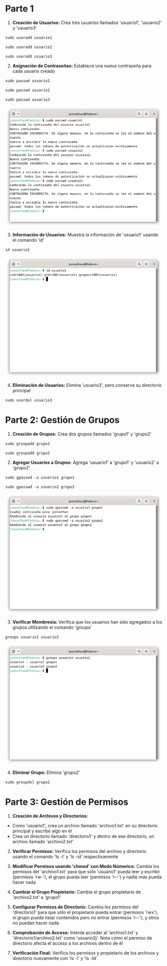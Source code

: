 # Parte 1

1. **Creación de Usuarios:** Crea tres usuarios llamados 'usuario1', 'usuario2' y 'usuario3'

```
sudo useradd usuario1
```

```
sudo useradd usuario2
```

```
sudo useradd usuario3
```

2. **Asignación de Contraseñas:** Establece una nueva contraseña para cada usuario creado

```
sudo passwd usuario1
```

```
sudo passwd usuario2
```

```
sudo passwd usuario3
```

<img src="./img/pass_users.png" />

3. **Información de Usuarios:** Muestra la información de 'usuario1' usando el comando 'id'

```
id usuario1
```

<img src="./img/id_usuario1.png" />

4. **Eliminación de Usuarios:** Elimina 'usuario3', pero conserva su directorio principal

```
sudo userdel usuario3
```

# Parte 2: Gestión de Grupos

1. **Creación de Grupos:** Crea dos grupos llamados 'grupo1' y 'grupo2'

```
sudo groupadd grupo1
```

```
sudo groupadd grupo2
```

2. **Agregar Usuarios a Grupos:** Agrega 'usuario1' a 'grupo1' y 'usuario2' a 'grupo2'

```
sudo gpasswd -a usuario1 grupo1
```

```
sudo gpasswd -a usuario2 grupo2
```

<img src="./img/gpasswd_add.png" />

3. **Verificar Membresía:** Verifica que los usuarios han sido agregados a los grupos utilizando el comando 'groups'

```
groups usuario1 usuario2
```

<img src="./img/groups.png" />

4. **Eliminar Grupo:** Elimina 'grupo2'

```
sudo groupdel grupo2
```

# Parte 3: Gestión de Permisos

1. **Creación de Archivos y Directorios:**

- Como 'usuario1', crea un archivo llamado 'archivo1.txt' en su directorio principal y escribe algo en él
- Crea un directorio llamado 'directorio1' y dentro de ese directorio, un archivo llamado 'archivo2.txt'

2. **Verificar Permisos:** Verifica los permisos del archivo y directorio usando el comando 'ls -l' y 'ls -id' respectivamente

3. **Modificar Permisos usando 'chmod' con Modo Númerico:** Cambia los permisos del 'archivo1.txt' para que sólo 'usuario1' pueda leer y escribir (permisos 'rw-'), el grupo pueda leer (permisos 'r--') y nadie más pueda hacer nada

5. **Cambiar el Grupo Propietario:** Cambia el grupo propietario de 'archivo2.txt' a 'grupo1'

6. **Configurar Permisos de Directorio:** Cambia los permisos del 'directorio1' para que sólo el propietario pueda entrar (permisos 'rwx'), el grupo pueda listar contenidos pero no entrar (permisos 'r--'), y otros no puedan hacer nada

7. **Comprobación de Acceso:** Intenta acceder al 'archivo1.txt' y 'directorio1/archivo2.txt' como 'usuario2j'. Nota cómo el permiso de directorio afecta el acceso a los archivos dentro de él

8. **Verificación Final:** Verifica los permisos y propietario de los archivos y directorio nuevamente con 'ls -l' y 'ls -ld'

